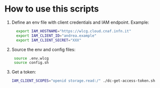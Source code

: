 # How to use this scripts

1.  Define an env file with client credentials and IAM endpoint.
    Example:
    ```bash
      export IAM_HOSTNAME="https://wlcg.cloud.cnaf.infn.it"
      export IAM_CLIENT_ID="andrea.example"
      export IAM_CLIENT_SECRET="XXX"
    ```
2. Source the env and config files:
   ```bash
    source .env.wlcg
    source config.sh
    ```
3. Get a token:
   ```bash
   IAM_CLIENT_SCOPES="openid storage.read:/" ./dc-get-access-token.sh
   ```
